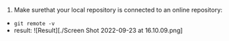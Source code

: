 1. Make surethat your local repository is connected to an online repository:
- `git remote -v`
- result: ![Result][./Screen Shot 2022-09-23 at 16.10.09.png]
  
